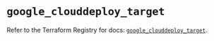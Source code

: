 # `google_clouddeploy_target`

Refer to the Terraform Registry for docs: [`google_clouddeploy_target`](https://registry.terraform.io/providers/hashicorp/google/6.20.0/docs/resources/clouddeploy_target).
